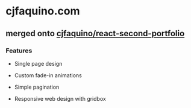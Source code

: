 # cjfaquino.com


## merged onto [cjfaquino/react-second-portfolio](https://github.com/cjfaquino/react-second-portfolio)


### Features

- Single page design

- Custom fade-in animations

- Simple pagination

- Responsive web design with gridbox
